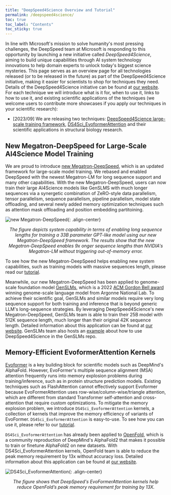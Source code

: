 ```yaml
---
title: "DeepSpeed4Science Overview and Tutorial"
permalink: /deepspeed4science/
toc: true
toc_label: "Contents"
toc_sticky: true
---
```


In line with Microsoft's mission to solve humanity's most pressing challenges, the DeepSpeed team at Microsoft is responding to this opportunity by launching a new initiative called *DeepSpeed4Science*, aiming to build unique capabilities through AI system technology innovations to help domain experts to unlock today's biggest science mysteries. This page serves as an overview page for all technologies released (or to be released in the future) as part of the DeepSpeed4Science initiative, making it easier for scientists to shop for techniques they need. Details of the DeepSpeed4Science initiative can be found at [our website](https://deepspeed4science.ai/). For each technique we will introduce what is it for, when to use it, links to how to use it, and existing scientific applications of the techniques (we welcome users to contribute more showcases if you apply our techniques in your scientific research):

* [2023/09] We are releasing two techniques: [DeepSpeed4Science large-scale training framework](#new-megatron-deepspeed-for-large-scale-ai4science-model-training), [DS4Sci_EvoformerAttention](#memory-efficient-evoformerattention-kernels) and their scientific applications in structural biology research.


## New Megatron-DeepSpeed for Large-Scale AI4Science Model Training

We are proud to introduce [new Megatron-DeepSpeed](https://github.com/microsoft/Megatron-DeepSpeed), which is an updated framework for large-scale model training. We rebased and enabled DeepSpeed with the newest Megatron-LM for long sequence support and many other capabilities. With the new Megatron-DeepSpeed, users can now train their large AI4Science models like GenSLMS with much longer sequences via a synergetic combination of ZeRO-style data parallelism, tensor parallelism, sequence parallelism, pipeline parallelism, model state offloading, and several newly added memory optimization techniques such as attention mask offloading and position embedding partitoining.

![new Megatron-DeepSpeed](/assets/images/new-megatron-ds.png){: .align-center}
<p align="center">
<em>The figure depicts system capability in terms of enabling long sequence lengths for training a 33B parameter GPT-like model using our new Megatron-DeepSpeed framework. The results show that the new Megatron-DeepSpeed enables 9x onger sequence lengths than NVIDIA's Megatron-LM without triggering out-of-memory error. </em>
</p>

To see how the new Megatron-DeepSpeed helps enabling new system capabilities, such as training models with massive sequences length, please read our [tutorial](https://github.com/microsoft/Megatron-DeepSpeed/tree/main/examples_deepspeed/deepspeed4science/megatron_long_seq_support).

Meanwhile, our new Megatron-DeepSpeed has been applied to genome-scale foundation model [GenSLMs](https://github.com/ramanathanlab/genslm), which is a 2022 [ACM Gordon Bell award](https://www.acm.org/media-center/2022/november/gordon-bell-special-prize-covid-research-2022) winning genome-scale language model from Argonne National Lab. To achieve their scientific goal, GenSLMs and similar models require very long sequence support for both training and inference that is beyond generic LLM's long-sequence strategies. By leveraging DeepSpeed4Science's new Megatron-DeepSpeed, GenSLMs team is able to train their 25B model with 512K sequence length, much longer than their original 42K sequence length. Detailed information about this application can be found at [our website](https://deepspeed4science.ai/). GenSLMs team also hosts an [example](https://github.com/ramanathanlab/genslm/tree/main/examples/long-sequences) about how to use DeepSpeed4Science in the GenSLMs repo.


## Memory-Efficient EvoformerAttention Kernels

[Evoformer](https://www.nature.com/articles/s41586-021-03819-2) is a key building block for scientific models such as DeepMind's AlphaFold. However, EvoFormer's multiple sequence alignment (MSA) attention frequently runs into memory explosion problems during training/inference, such as in protein structure prediction models. Existing techniques such as FlashAttention cannot effectively support Evoformer because EvoFormerAttention uses row-wise/column-wise/triangle attention, which are different from standard Transformer self-attention and cross-attention that require custom optimizations. To mitigate the memory explosion problem, we introduce `DS4Sci_EvoformerAttention` kernels, a collection of kernels that improve the memory efficiency of variants of EvoFormer. `DS4Sci_EvoformerAttention` is easy-to-use. To see how you can use it, please refer to our [tutorial](/tutorials/ds4sci_evoformerattention/).

`DS4Sci_EvoformerAttention` has already been applied to [OpenFold](https://github.com/aqlaboratory/openfold), which is a community reproduction of DeepMind's AlphaFold2 that makes it possible to train or finetune AlphaFold2 on new datasets. With DS4Sci_EvoformerAttention kernels, OpenFold team is able to reduce the peak memory requirement by 13x without accuracy loss. Detailed information about this application can be found at [our website](https://deepspeed4science.ai/).

<!-- OpenFold team also hosts an [example](https://github.com/aqlaboratory/openfold/blob/main/tests/test_deepspeed_evo_attention.py) about how to use DS4Sci_EvoformerAttention in the OpenFold repo. -->

![DS4Sci_EvoformerAttention](/assets/images/evoformer.png){: .align-center}
<p align="center">
<em>The figure shows that DeepSpeed's EvoFormerAttention kernels help reduce OpenFold’s peak memory requirement for training by 13X. </em>
</p>

